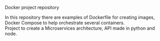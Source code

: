 Docker project repository

In this repository there are examples of Dockerfile for creating images, Docker Compose to help orchestrate several containers.<br>
Project to create a Microservices architecture, API made in python and node.


